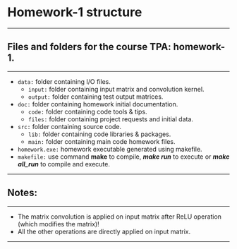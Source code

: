 # Homework-1 structure
---
## Files and folders for the course TPA: homework-1.
---
- `data:` folder containing I/O files.
  - `input:` folder containing input matrix and convolution kernel.
  - `output:` folder containing test output matrices.
- `doc:` folder containing homework initial documentation.
  - `code:` folder containing code tools & tips.
  - `files:` folder containing project requests and initial data.
- `src:` folder containing source code.
  - `lib:` folder containing code libraries & packages.
  - `main:` folder containing main code homework files.
- `homework.exe:` homework executable generated using makefile.
- `makefile:` use command **make** to compile, ***make run*** to execute or ***make all_run*** to compile and execute.
---
## Notes:
---
- The matrix convolution is applied on input matrix after ReLU operation (which modifies the matrix)!
- All the other operations are directly applied on input matrix.
---
